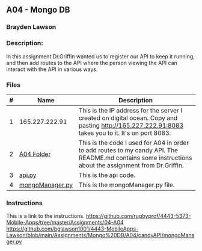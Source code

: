 ## A04 - Mongo DB
### Brayden Lawson
### Description:

In this assignment Dr.Griffin wanted us to register our API to keep it running, and then add routes to the API where the person viewing the
API can interact with the API in various ways.

### Files

|   #   | Name     | Description                      |
| :---: | -------- | -------------------------------- |
|   1   | 165.227.222.91 | This is the IP address for the server I created on digital ocean. Copy and pasting http://165.227.222.91:8083 takes you to it. It's on port 8083. |
|   2   | [A04 Folder](https://github.com/bglawson1001/4443-MobileApps-Lawson/tree/main/Assignments/Mongo%20DB/A04) | This is the code I used for A04 in order to add routes to my candy API. The README.md contains some instructions about the assignment from Dr.Griffin. |
|   3   | [api.py](https://github.com/bglawson1001/4443-MobileApps-Lawson/blob/main/Assignments/Mongo%20DB/A04/candyAPI/api.py) | This is the api code. |
|   4   | [mongoManager.py](https://github.com/bglawson1001/4443-MobileApps-Lawson/blob/main/Assignments/Mongo%20DB/A04/candyAPI/api.py) | This is the mongoManager.py file. |




### Instructions

This is a link to the instructions. https://github.com/rugbyprof/4443-5373-Mobile-Apps/tree/master/Assignments/04-A04
https://github.com/bglawson1001/4443-MobileApps-Lawson/blob/main/Assignments/Mongo%20DB/A04/candyAPI/mongoManager.py



